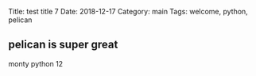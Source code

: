 Title: test title 7
Date: 2018-12-17
Category: main
Tags: welcome, python, pelican


## pelican is super great


monty python 12